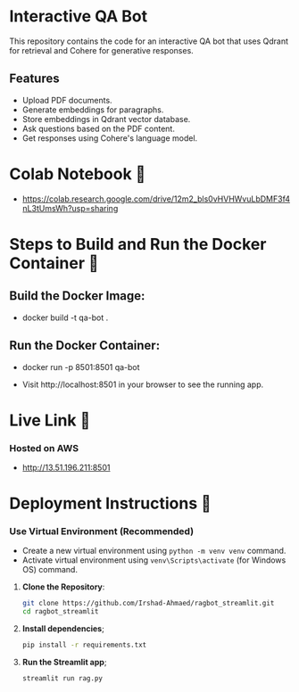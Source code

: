 # Interactive QA Bot

This repository contains the code for an interactive QA bot that uses Qdrant for retrieval and Cohere for generative responses.

## Features
- Upload PDF documents.
- Generate embeddings for paragraphs.
- Store embeddings in Qdrant vector database.
- Ask questions based on the PDF content.
- Get responses using Cohere's language model.

# Colab Notebook 🚀
   - https://colab.research.google.com/drive/12m2_bls0vHVHWvuLbDMF3f4nL3tUmsWh?usp=sharing
   
# Steps to Build and Run the Docker Container 📶

## Build the Docker Image:
- docker build -t qa-bot .

## Run the Docker Container:
- docker run -p 8501:8501 qa-bot

- Visit http://localhost:8501 in your browser to see the running app.

# Live Link 🚀
   ### Hosted on AWS
   - http://13.51.196.211:8501

# Deployment Instructions 📶

### Use Virtual Environment (Recommended)
   - Create a new virtual environment using `python -m venv venv` command.
   - Activate virtual environment using `venv\Scripts\activate` (for Windows OS) command.

1. **Clone the Repository**:
   ```sh
   git clone https://github.com/Irshad-Ahmaed/ragbot_streamlit.git
   cd ragbot_streamlit

2. **Install dependencies**;
   ```sh
   pip install -r requirements.txt

3. **Run the Streamlit app**;
   ```sh
   streamlit run rag.py


